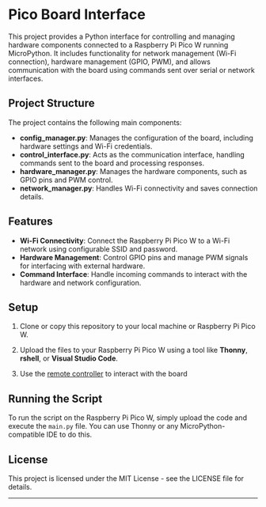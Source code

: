 
# Pico Board Interface

This project provides a Python interface for controlling and managing hardware components connected to a Raspberry Pi Pico W running MicroPython. It includes functionality for network management (Wi-Fi connection), hardware management (GPIO, PWM), and allows communication with the board using commands sent over serial or network interfaces.

## Project Structure

The project contains the following main components:

- **config_manager.py**: Manages the configuration of the board, including hardware settings and Wi-Fi credentials.
- **control_interface.py**: Acts as the communication interface, handling commands sent to the board and processing responses.
- **hardware_manager.py**: Manages the hardware components, such as GPIO pins and PWM control.
- **network_manager.py**: Handles Wi-Fi connectivity and saves connection details.

## Features

- **Wi-Fi Connectivity**: Connect the Raspberry Pi Pico W to a Wi-Fi network using configurable SSID and password.
- **Hardware Management**: Control GPIO pins and manage PWM signals for interfacing with external hardware.
- **Command Interface**: Handle incoming commands to interact with the hardware and network configuration.

## Setup

1. Clone or copy this repository to your local machine or Raspberry Pi Pico W.

2. Upload the files to your Raspberry Pi Pico W using a tool like **Thonny**, **rshell**, or **Visual Studio Code**.

3. Use the [remote controller](https://github.com/jaca230/RP_pico_W_board_remote_controller) to interact with the board


## Running the Script
To run the script on the Raspberry Pi Pico W, simply upload the code and execute the `main.py` file. You can use Thonny or any MicroPython-compatible IDE to do this.


## License

This project is licensed under the MIT License - see the LICENSE file for details.

---

